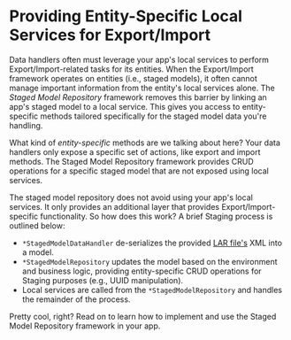 # Providing Entity-Specific Local Services for Export/Import

Data handlers often must leverage your app's local services to perform
Export/Import-related tasks for its entities. When the Export/Import framework
operates on entities (i.e., staged models), it often cannot manage important
information from the entity's local services alone. The *Staged Model
Repository* framework removes this barrier by linking an app's staged model to a
local service. This gives you access to entity-specific methods tailored
specifically for the staged model data you're handling.

What kind of *entity-specific* methods are we talking about here? Your data
handlers only expose a specific set of actions, like export and import methods.
The Staged Model Repository framework provides CRUD operations for a specific
staged model that are not exposed using local services.

The staged model repository does not avoid using your app's local services. It
only provides an additional layer that provides Export/Import-specific
functionality. So how does this work? A brief Staging process is outlined below:

- `*StagedModelDataHandler` de-serializes the provided
  [LAR file's](/develop/tutorials/-/knowledge_base/7-1/understanding-data-handlers#liferay-archive-lar-file)
  XML into a model.
- `*StagedModelRepository` updates the model based on the environment and
  business logic, providing entity-specific CRUD operations for Staging purposes
  (e.g., UUID manipulation).
- Local services are called from the `*StagedModelRepository` and handles the
  remainder of the process.

Pretty cool, right? Read on to learn how to implement and use the Staged Model
Repository framework in your app.

